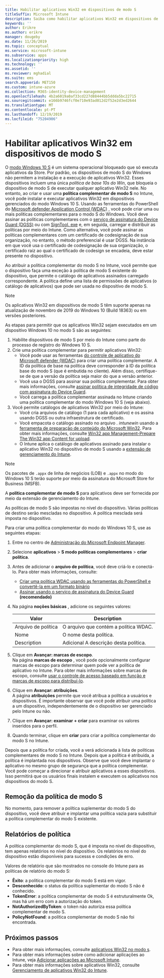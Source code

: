 ```yaml
---
title: Habilitar aplicativos Win32 em dispositivos de modo S
titleSuffix: Microsoft Intune
description: Saiba como habilitar aplicativos Win32 em dispositivos de modo S usando Microsoft Intune.
keywords: ''
author: Erikre
ms.author: erikre
manager: dougeby
ms.date: 11/26/2019
ms.topic: conceptual
ms.service: microsoft-intune
ms.subservice: apps
ms.localizationpriority: high
ms.technology: ''
ms.assetid: ''
ms.reviewer: mghadial
ms.suite: ems
search.appverid: MET150
ms.custom: intune-azure
ms.collection: M365-identity-device-management
ms.openlocfilehash: 4b2a6019a0af33cd227d88444bb5ddda5bc22715
ms.sourcegitcommit: e166b9746fcf0e710e93ad012d2f52e2d3ed2644
ms.translationtype: MT
ms.contentlocale: pt-PT
ms.lasthandoff: 12/19/2019
ms.locfileid: "75204906"
---
```

# <a name="enable-win32-apps-on-s-mode-devices"></a>Habilitar aplicativos Win32 em dispositivos de modo S

O [modo Windows 10 S](https://docs.microsoft.com/windows/deployment/s-mode) é um sistema operacional bloqueado que só executa aplicativos da Store. Por padrão, os dispositivos de modo S do Windows não permitem a instalação e a execução de aplicativos Win32. Esses dispositivos incluem uma única *política de base 10s do Win*, que bloqueia o dispositivo de modo S de executar qualquer aplicativo Win32 nele. No entanto, ao criar e usar uma **política complementar de modo S** no Intune, você pode instalar e executar aplicativos Win32 em dispositivos gerenciados do modo Windows 10 S. Usando as ferramentas do PowerShell do [Microsoft defender Application Control (WDAC)](https://docs.microsoft.com/windows/security/threat-protection/windows-defender-application-control/windows-defender-application-control) , você pode criar uma ou mais políticas complementares para o modo S do Windows. Você deve assinar as políticas complementares com o [serviço de assinatura do Device Guard (DGSS)](https://go.microsoft.com/fwlink/?linkid=2095629) ou com [SignTool. exe](https://docs.microsoft.com/windows/security/threat-protection/windows-defender-application-control/signing-policies-with-signtool) e, em seguida, carregar e distribuir as políticas por meio do Intune. Como alternativa, você pode assinar as políticas complementares com um certificado de codesignação de sua organização, no entanto, o método preferencial é usar DGSS. Na instância em que você usa o certificado de codesignação de sua organização, o certificado raiz ao qual o certificado de codesign se encadeia, deve estar presente no dispositivo.

Ao atribuir a política complementar do modo S no Intune, você permite que o dispositivo faça uma exceção à política de modo S existente do dispositivo, que permite o catálogo de aplicativos assinados carregado correspondente. A política define uma lista de permissões de aplicativos (o catálogo de aplicativos) que pode ser usada no dispositivo de modo S.

> [!NOTE]
> Os aplicativos Win32 em dispositivos de modo S têm suporte apenas na atualização de novembro de 2019 do Windows 10 (Build 18363) ou em versões posteriores.

<!-- Add WDAC tooling diagram  -->

As etapas para permitir que os aplicativos Win32 sejam executados em um dispositivo Windows 10 no modo S são as seguintes:

1. Habilite dispositivos de modo S por meio do Intune como parte do processo de registro do Windows 10 S.
2. Crie uma política complementar para permitir aplicativos Win32:
   - Você pode usar as ferramentas [do controle de aplicativo do Microsoft defender (WDAC)](https://docs.microsoft.com/windows/security/threat-protection/windows-defender-application-control/windows-defender-application-control) para criar uma política complementar. A ID da política de base na política deve corresponder à ID da política base do modo S (que é embutida no cliente). Além disso, certifique-se de que a versão da política seja maior do que a versão anterior.
   - Você usa o DGSS para assinar sua política complementar. Para obter mais informações, consulte [assinar política de integridade de código com assinatura do Device Guard](https://docs.microsoft.com/microsoft-store/sign-code-integrity-policy-with-device-guard-signing).
   - Você carrega a política complementar assinada no Intune criando uma política complementar do modo Windows 10 S (veja abaixo).
3. Você permite catálogos de aplicativos Win32 por meio do Intune:
   - Você cria arquivos de catálogo (1 para cada aplicativo) e os assina usando DGSS ou outra infraestrutura de certificado.
   - Você empacota o catálogo assinado no arquivo *. intunewin* usando a [ferramenta de preparação de conteúdo do Microsoft Win32](https://go.microsoft.com/fwlink/?linkid=2065730). Para obter mais informações, consulte [Win32 app Management-Prepare The Win32 app Content for upload](~/apps/apps-win32-app-management.md#prepare-the-win32-app-content-for-upload).
   - O Intune aplica o catálogo de aplicativos assinado para instalar o aplicativo Win32 no dispositivo de modo S usando a [extensão de gerenciamento do Intune](~/apps/intune-management-extension.md).

> [!NOTE]
> Os pacotes de `.appx` de linha de negócios (LOB) e `.appx` no modo do Windows 10 S terão suporte por meio da assinatura do Microsoft Store for Business (MSFB).
>
> A **política complementar de modo S** para aplicativos deve ser fornecida por meio da extensão de gerenciamento do Intune.
>
> As políticas de modo S são impostas no nível do dispositivo. Várias políticas de destino serão mescladas no dispositivo. A política mesclada será imposta no dispositivo.

Para criar uma política complementar do modo do Windows 10 S, use as seguintes etapas:

1. Entre no centro de [Administração do Microsoft Endpoint Manager](https://go.microsoft.com/fwlink/?linkid=2109431).
2. Selecione **aplicativos** > **S modo políticas complementares** > **criar política**.
3. Antes de adicionar o **arquivo de política**, você deve criá-lo e conectá-lo. Para obter mais informações, consulte:
    - [Criar uma política WDAC usando as ferramentas do PowerShell e convertê-la em um formato binário](https://go.microsoft.com/fwlink/?linkid=2095387)
    - [Assinar usando o serviço de assinatura do Device Guard](https://go.microsoft.com/fwlink/?linkid=2095629) **(recomendado)**

4. Na página **noções básicas** , adicione os seguintes valores:

    | Valor | Description |
    |--------------|------------------------------------------------|
    | Arquivo de política | O arquivo que contém a política WDAC. |
    | Nome | O nome desta política. |
    | Description | Adicional A descrição desta política. |

5. Clique em **Avançar: marcas de escopo**.<br>
   Na página **marcas de escopo** , você pode opcionalmente configurar marcas de escopo para determinar quem pode ver a política de aplicativo no Intune. Para obter mais informações sobre marcas de escopo, consulte [usar o controle de acesso baseado em função e marcas de escopo para distribuí-lo](~/fundamentals/scope-tags.md).

6. Clique em **Avançar: atribuições**.<br>
   A página **atribuições** permite que você atribua a política a usuários e dispositivos. É importante observar que você pode atribuir uma política a um dispositivo, independentemente de o dispositivo ser gerenciado pelo Intune ou não.
7. Clique em **Avançar: examinar + criar** para examinar os valores inseridos para o perfil.
8. Quando terminar, clique em **criar** para criar a política complementar do modo S no Intune. 

Depois que a política for criada, você a verá adicionada à lista de políticas complementares de modo S no Intune. Depois que a política é atribuída, a política é implantada nos dispositivos. Observe que você deve implantar o aplicativo no mesmo grupo de segurança que a política complementar. Você pode começar a direcionar e atribuir aplicativos a esses dispositivos. Isso permitirá que os usuários finais instalem e executem os aplicativos nos dispositivos do modo S.

## <a name="removal-of-s-mode-policy"></a>Remoção da política de modo S

No momento, para remover a política suplementar do modo S do dispositivo, você deve atribuir e implantar uma política vazia para substituir a política complementar do modo S existente.

## <a name="policy-reporting"></a>Relatórios de política

A política complementar do modo S, que é imposta no nível do dispositivo, tem apenas relatórios no nível do dispositivo. Os relatórios no nível do dispositivo estão disponíveis para sucesss e condições de erro. 

Valores de relatório que são mostrados no console do Intune para as políticas de relatório do modo S:
- **Êxito**: a política complementar do modo S está em vigor.
- **Desconhecido**: o status da política suplementar do modo S não é conhecido.
- **TokenError**: a política complementar de modo S é estruturalmente Ok, mas há um erro com a autorização do token.
- **NotAuthorizedByToken**: o token não autoriza essa política complementar de modo S.
- **PolicyNotFound**: a política complementar de modo S não foi encontrada.

## <a name="next-steps"></a>Próximos passos

- Para obter mais informações, consulte [aplicativos Win32 no modo s](https://docs.microsoft.com/windows/security/threat-protection/windows-defender-application-control/lob-win32-apps-on-s).
- Para obter mais informações sobre como adicionar aplicações ao Intune, veja [Adicionar aplicações ao Microsoft Intune](apps-add.md).
- Para obter mais informações sobre aplicativos Win32, consulte [Gerenciamento de aplicativos Win32 do Intune](~/apps/apps-win32-app-management.md).
